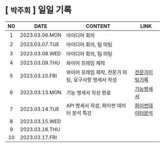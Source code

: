 # [ `박주희` ] 일일 기록

| NO  | DATE           | CONTENT                                               | LINK                                                                                                                                                                      |
| :-: | -------------- | ----------------------------------------------------- | ------------------------------------------------------------------------------------------------------------------------------------------------------------------------- |
|  1  | 2023.03.06.MON | 아이디어 회의                                         |                                                                                                                                                                           |
|  2  | 2023.03.07.TUE | 아이디어 회의, 팀 미팅                                |                                                                                                                                                                           |
|  3  | 2023.03.08.WED | 아이디어 회의, 팀 미팅                                |                                                                                                                                                                           |
|  4  | 2023.03.09.THU | 와이어 프레임 제작                                    |                                                                                                                                                                           |
|  5  | 2023.03.10.FRI | 와이어 프레임 제작, 전문가 미팅, 요구사항 명세서 작성 | [전문가미팅기록](https://lab.ssafy.com/s08-bigdata-dist-sub2/S08P22A507/-/blob/parkjuhee/parkjuhee/%EC%A0%84%EB%AC%B8%EA%B0%80_%EB%AF%B8%ED%8C%85_%EA%B8%B0%EB%A1%9D.pdf) |
|  6  | 2023.03.13.MON | 기능 명세서 작성 완료                                 | [기능명세서](https://lab.ssafy.com/s08-bigdata-dist-sub2/S08P22A507/-/blob/parkjuhee/parkjuhee/%EA%B8%B0%EB%8A%A5_%EB%AA%85%EC%84%B8%EC%84%9C.pdf)                        |
|  7  | 2023.03.14.TUE | API 명세서 작성, 파이썬 데이터 분석 특강              | [파이썬데이터분석]()                                                                                                                                                      |
|  8  | 2023.03.15.WED |                                                       |                                                                                                                                                                           |
|  9  | 2023.03.16.THU |                                                       |                                                                                                                                                                           |
| 10  | 2023.03.17.FRI |                                                       |                                                                                                                                                                           |
